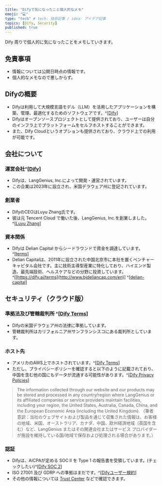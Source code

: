 ```yaml
---
title: "Difyで気になったこと個人的なメモ"
emoji: "💻" 
type: "tech" # tech: 技術記事 / idea: アイデア記事
topics: [Dify, Security] 
published: true
---
```

Dify 周りで個人的に気になったことをメモしていきます。

## 免責事項
- 情報については公開日時点の情報です。
- 個人的なメモなので悪しからず。

## Difyの概要
- Difyは利用して大規模言語モデル（LLM）を活用したアプリケーションを構築、管理、最適化するためのソフトウェアです。^[[Dify](https://dify.ai/)]
- Difyはオープンソースプロジェクトとして提供されており、ユーザーは自分のインフラ上でプラットフォームをセルフホストすることができます。
- また、Dify Cloudというオプションも提供されており、クラウド上での利用が可能です。

## 会社について
### 運営会社^[[Dify](https://dify.ai/)]
- Difyは、LangGenius, Inc.によって開発・運営されています。
- この企業は2023年に設立され、米国デラウェア州に登記されています。

### 創業者
- DifyのCEOはLuyu Zhang氏です。
- 彼は元 Tencent Cloud で働いた後、LangGenius, Inc.を創業しました。^[[Luyu Zhang](https://www.linkedin.com/in/luyu-zhang)]

### 資本関係
- Difyは Delian Capital からシードラウンドで資金を調達しています。^[[terms](https://www.crunchbase.com/organization/langgenius-inc/company_financials)]
- Delian Capitalは、2011年に設立された中国北京市に本社を置くベンチャーキャピタル会社です。主に技術主導型産業に特化しており、ハイエンド製造、最先端技術、ヘルスケアなどの分野に投資しています。^[[https://dify.ai/terms](http://www.bjdeliancap.com/en)] ^[[delian-capital](https://www.crunchbase.com/organization/delian-capital)]

## セキュリティ（クラウド版）
### 準拠法及び管轄裁判所 ^[[Dify Terms](https://dify.ai/terms)]
- Difyの米国デラウェア州の法律に準拠しています。
- 管轄裁判所はカリフォルニア州サンフランシスコにある裁判所としています。

### ホスト先
- アメリカのAWS上でホストされています。^[[Dify Terms](https://dify.ai/terms)]
- ただし、プライバシーポリシーを確認すると以下のように記載されており、中国を含む他の国にもデータが流通する可能性があります。^[[Dify Privacy Policies](https://docs.dify.ai/ja-jp/policies/agreement)]
> The information collected through our website and our products may be stored and processed in any country/region where LangGenius or its affiliated companies or service providers maintain facilities, including your region, the United States, Australia, Canada, China, and the European Economic Area (including the United Kingdom).
> （筆者意訳：当社のウェブサイトおよび製品を通じて収集された情報は、お客様の地域、米国、オーストラリア、カナダ、中国、欧州経済地域（英国を含む）など、LangGenius またはその関連会社またはサービス プロバイダーが施設を維持している国/地域で保存および処理される場合があります。）

### 認証
- Difyは、AICPAが定める SOC II を Type 1 の報告書を受領しています。(チェックしたい)^[[Dify SOC 2](https://x.com/dify_ai/status/1845852984330334512)]
- ISO 27001 及び GDRP への準拠はまだです。^[[Difyユーザー規約](https://docs.dify.ai/ja-jp/policies/agreement)]
- その他の情報については [Trust Center](https://security.dify.ai/) などで確認できます。
